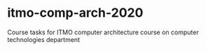 # itmo-comp-arch-2020
Course tasks for ITMO computer architecture course on computer technologies department
